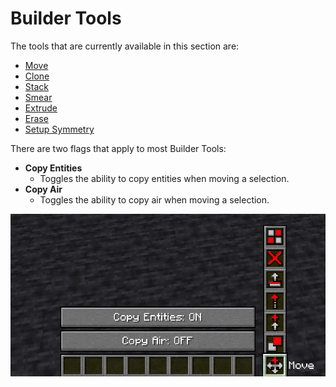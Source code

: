 # Builder Tools

The tools that are currently available in this section are:

- [Move](move.md)
- [Clone](clone.md)
- [Stack](stack.md)
- [Smear](smear.md)
- [Extrude](extrude.md)
- [Erase](erase.md)
- [Setup Symmetry](setupsymmetry.md)

There are two flags that apply to most Builder Tools:
- **Copy Entities**
  - Toggles the ability to copy entities when moving a selection.
- **Copy Air**
  - Toggles the ability to copy air when moving a selection.

![Builder Tools](/src/img/BuilderToolsOverview.png)
